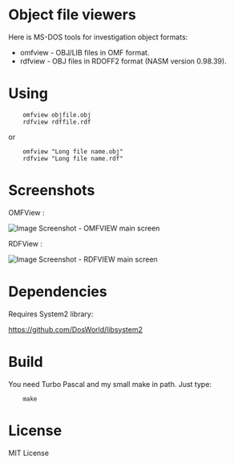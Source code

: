 # Object file viewers

Here is MS-DOS tools for investigation object formats:

* omfview - OBJ/LIB files in OMF format.
* rdfview - OBJ files in RDOFF2 format (NASM version 0.98.39).

# Using

        omfview objfile.obj
        rdfview rdffile.rdf

or

        omfview "Long file name.obj"
        rdfview "Long file name.rdf"

# Screenshots

OMFView :

![Image Screenshot - OMFVIEW main screen](https://github.com/DosWorld/omfview/raw/main/OMFVIEW.PNG)

RDFView :

![Image Screenshot - RDFVIEW main screen](https://github.com/DosWorld/omfview/raw/main/RDFVIEW.PNG)

# Dependencies

Requires System2 library:

https://github.com/DosWorld/libsystem2

# Build

You need Turbo Pascal and my small make in path.
Just type:

        make

# License

MIT License

